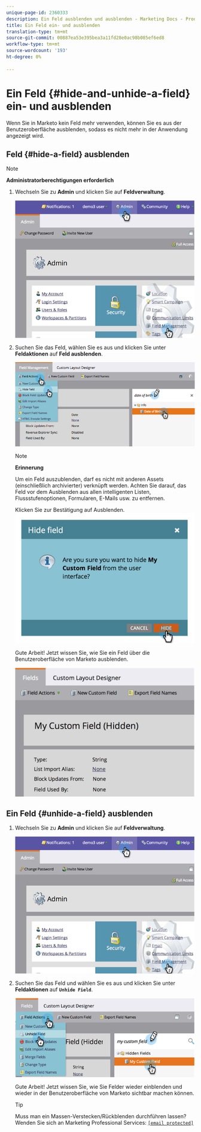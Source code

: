 ```yaml
---
unique-page-id: 2360333
description: Ein Feld ausblenden und ausblenden - Marketing Docs - Produktdokumentation
title: Ein Feld ein- und ausblenden
translation-type: tm+mt
source-git-commit: 00887ea53e395bea3a11fd28e0ac98b085ef6ed8
workflow-type: tm+mt
source-wordcount: '193'
ht-degree: 0%

---
```



# Ein Feld {#hide-and-unhide-a-field} ein- und ausblenden

Wenn Sie in Marketo kein Feld mehr verwenden, können Sie es aus der Benutzeroberfläche ausblenden, sodass es nicht mehr in der Anwendung angezeigt wird.

## Feld {#hide-a-field} ausblenden

>[!NOTE]
>
>**Administratorberechtigungen erforderlich**

1. Wechseln Sie zu **Admin** und klicken Sie auf **Feldverwaltung**.

   ![](assets/image2014-9-18-13-3a10-3a3.png)

1. Suchen Sie das Feld, wählen Sie es aus und klicken Sie unter **Feldaktionen** auf **Feld ausblenden**.

   ![](assets/fieldmanagement-hidefield-.png)

   >[!NOTE]
   >
   >**Erinnerung**
   >
   >Um ein Feld auszublenden, darf es nicht mit anderen Assets (einschließlich archivierter) verknüpft werden. Achten Sie darauf, das Feld vor dem Ausblenden aus allen intelligenten Listen, Flussstufenoptionen, Formularen, E-Mails usw. zu entfernen.

   Klicken Sie zur Bestätigung auf Ausblenden.
   ![](assets/image2014-9-18-13-3a10-3a36.png)

   Gute Arbeit! Jetzt wissen Sie, wie Sie ein Feld über die Benutzeroberfläche von Marketo ausblenden.

   ![](assets/image2014-9-18-13-3a10-3a45.png)

## Ein Feld {#unhide-a-field} ausblenden

1. Wechseln Sie zu **Admin** und klicken Sie auf **Feldverwaltung**.

   ![](assets/image2014-9-18-13-3a11-3a3.png)

1. Suchen Sie das Feld und wählen Sie es aus und klicken Sie unter **Feldaktionen** auf **`Unhide Field`**.

   ![](assets/image2014-9-18-13-3a11-3a46.png)

   Gute Arbeit! Jetzt wissen Sie, wie Sie Felder wieder einblenden und wieder in der Benutzeroberfläche von Marketo sichtbar machen können.

   >[!TIP]
   >
   >Muss man ein Massen-Verstecken/Rückblenden durchführen lassen? Wenden Sie sich an Marketing Professional Services: [`[email protected]`](http://docs.marketo.com/cdn-cgi/l/email-protection#4d3e283f3b242e283e0d202c3f26283922632e222063)

